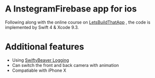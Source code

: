# A InstegramFirebase app for ios

Following along with the online course on [LetsBuildThatApp](https://www.letsbuildthatapp.com/course/Instagram-Firebase)
, the code is implemented by Swift 4 & Xcode 9.3.

# Additional features
* Using [SwiftyBeaver Logging](https://github.com/SwiftyBeaver/SwiftyBeaver)
* Can switch the front and back camera with animation
* Compatiable with iPhone X

